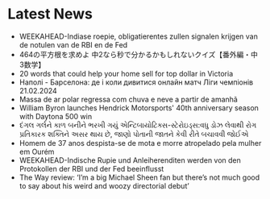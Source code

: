 # Latest News
-  WEEKAHEAD-Indiase roepie, obligatierentes zullen signalen krijgen van de notulen van de RBI en de Fed
-  464の平方根を求めよ 中2なら秒で分かるかもしれないクイズ【番外編・中3数学】
-  20 words that could help your home sell for top dollar in Victoria
-  Наполі - Барселона: де і коли дивитися онлайн матч Ліги чемпіонів 21.02.2024
-  Massa de ar polar regressa com chuva e neve a partir de amanhã
-  William Byron launches Hendrick Motorsports' 40th anniversary season with Daytona 500 win
-  દંગલ ગર્લને કાળ બનીને ભરખી ગયું એન્ટિબાયોટિક્સ-સ્ટેરોઇડ્સ:વધુ ડોઝ લેવાથી રોગ પ્રતિકારક શક્તિને અસર થાય છે, જાણો પોતાની જાતને કેવી રીતે બચાવવી જોઈએ
-  Homem de 37 anos despista-se de mota e morre atropelado pela mulher em Ourém
-  WEEKAHEAD-Indische Rupie und Anleiherenditen werden von den Protokollen der RBI und der Fed beeinflusst
-  The Way review: ‘I’m a big Michael Sheen fan but there’s not much good to say about his weird and woozy directorial debut’
